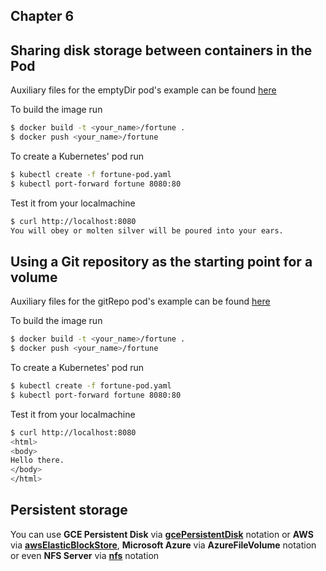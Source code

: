 ## Chapter 6
## Sharing disk storage between containers in the Pod

Auxiliary files for the emptyDir pod's example can be found [here](Chapter_6)

To build the image run
``` bash
$ docker build -t <your_name>/fortune .
$ docker push <your_name>/fortune
```
To create a Kubernetes' pod run
``` bash
$ kubectl create -f fortune-pod.yaml
$ kubectl port-forward fortune 8080:80
```

Test it from your localmachine
```bash
$ curl http://localhost:8080
You will obey or molten silver will be poured into your ears.
```

## Using a Git repository as the starting point for a volume

Auxiliary files for the gitRepo pod's example can be found [here](Chapter_6)

To build the image run
``` bash
$ docker build -t <your_name>/fortune .
$ docker push <your_name>/fortune
```
To create a Kubernetes' pod run
``` bash
$ kubectl create -f fortune-pod.yaml
$ kubectl port-forward fortune 8080:80
```

Test it from your localmachine
```bash
$ curl http://localhost:8080
<html>
<body>
Hello there.
</body>
</html>
```

## Persistent storage
You can use **GCE Persistent Disk** via [**gcePersistentDisk**](https://github.com/Evalle/k8s-in-action/blob/master/Chapter_6/persistent-gce.yaml) notation or **AWS** via [**awsElasticBlockStore**](https://github.com/Evalle/k8s-in-action/blob/master/Chapter_6/persistent-aws.yaml), **Microsoft Azure** via **AzureFileVolume** notation or even **NFS Server** via [**nfs**]() notation
